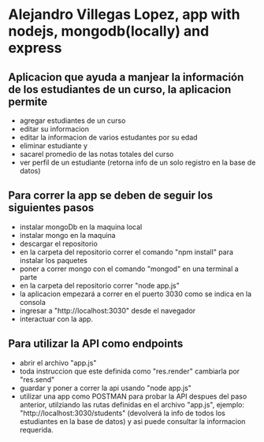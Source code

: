 # Alejandro Villegas Lopez, app with nodejs, mongodb(locally) and express

## Aplicacion que ayuda a manjear la información de los estudiantes de un curso, la aplicacion permite
* agregar estudiantes de un curso
* editar su informacion
* editar la informacion de varios estudantes por su edad
* eliminar estudiante y 
* sacarel promedio de las notas totales del curso
* ver perfil de un estudiante (retorna info de un solo registro en la base de datos)

## Para correr la app se deben de seguir los siguientes pasos
* instalar mongoDb en la maquina local
* instalar mongo en la maquina
* descargar el repositorio
* en la carpeta del repositorio correr el comando "npm install" para instalar los paquetes
* poner a correr mongo con el comando "mongod" en una terminal a parte
* en la carpeta del repositorio correr "node app.js"
* la aplicacion empezará a correr en el puerto 3030 como se indica en la consola
* ingresar a "http://localhost:3030" desde el navegador
* interactuar con la app.

## Para utilizar la API como endpoints
* abrir el archivo "app.js"
* toda instruccion que este definida como "res.render" cambiarla por "res.send"
* guardar y poner a correr la api usando "node app.js"
* utilizar una app como POSTMAN para probar la API despues del paso anterior, utilziando las rutas definidas en el archivo "app.js", ejemplo: "http://localhost:3030/students" (devolverá la info de todos los estudiantes en la base de datos) y asi puede consultar la informacion requerida.